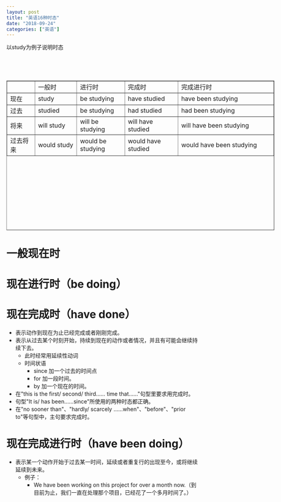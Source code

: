 ```yaml
---
layout: post
title: "英语16种时态"
date: "2018-09-24"
categories: ["英语"]
---
```


以study为例子说明时态

 

 

<table style="height: 391px; width: 700px; border-collapse: collapse;" border="1"><tbody><tr style="height: 24px;"><td style="width: 10.4243%; height: 24px;"></td><td style="width: 15.7575%; height: 24px;">一般时</td><td style="width: 17.9394%; height: 24px;">进行时</td><td style="width: 20%; height: 24px;">完成时</td><td style="width: 151.922%; height: 24px;">完成进行时</td></tr><tr style="height: 23px;"><td style="width: 10.4243%; height: 23px;">现在</td><td style="width: 15.7575%; height: 23px;">study</td><td style="width: 17.9394%; height: 23px;">be studying</td><td style="width: 20%; height: 23px;">have studied</td><td style="width: 151.922%; height: 23px;">have been studying</td></tr><tr style="height: 24px;"><td style="width: 10.4243%; height: 24px;">过去</td><td style="width: 15.7575%; height: 24px;">studied</td><td style="width: 17.9394%; height: 24px;">be studying</td><td style="width: 20%; height: 24px;">had studied</td><td style="width: 151.922%; height: 24px;">had been studying</td></tr><tr style="height: 24px;"><td style="width: 10.4243%; height: 24px;">将来</td><td style="width: 15.7575%; height: 24px;">will study</td><td style="width: 17.9394%; height: 24px;">will be studying</td><td style="width: 20%; height: 24px;">will have studied</td><td style="width: 151.922%; height: 24px;">will have been studying</td></tr><tr style="height: 24px;"><td style="width: 10.4243%; height: 24px;">过去将来</td><td style="width: 15.7575%; height: 24px;">would study</td><td style="width: 17.9394%; height: 24px;">would be studying</td><td style="width: 20%; height: 24px;">would have studied</td><td style="width: 151.922%; height: 24px;">would have been studying</td></tr></tbody></table>

# 一般现在时

# 现在进行时（be doing）

# 现在完成时（have done）

- 表示动作到现在为止已经完成或者刚刚完成。
- 表示从过去某个时刻开始，持续到现在的动作或者情况，并且有可能会继续持续下去。
    - 此时经常用延续性动词
    - 时间状语
        - since 加一个过去的时间点
        - for 加一段时间。
        - by 加一个现在的时间。
- 在"this is the first/ second/ third…… time that……"句型里要求用完成时。
- 句型"It is/ has been……since"所使用的两种时态都正确。
- 在"no sooner than"、"hardly/ scarcely ……when"、"before"、"prior to"等句型中，主句要求完成时。

# 现在完成进行时（have been doing）

- 表示某一个动作开始于过去某一时间，延续或者重复行的出现至今，或将继续延续到未来。
    - 例子：
        - We have been working on this project for over a month now.（到目前为止，我们一直在处理那个项目，已经花了一个多月时间了。）
